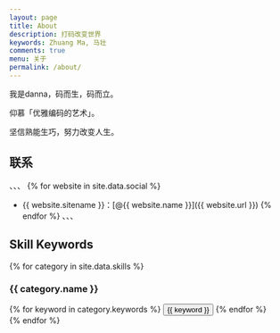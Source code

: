 ```yaml
---
layout: page
title: About
description: 打码改变世界
keywords: Zhuang Ma, 马壮
comments: true
menu: 关于
permalink: /about/
---
```


我是danna，码而生，码而立。

仰慕「优雅编码的艺术」。

坚信熟能生巧，努力改变人生。

## 联系
、、、
{% for website in site.data.social %}
* {{ website.sitename }}：[@{{ website.name }}]({{ website.url }})
{% endfor %}
、、、

## Skill Keywords

{% for category in site.data.skills %}
### {{ category.name }}
<div class="btn-inline">
{% for keyword in category.keywords %}
<button class="btn btn-outline" type="button">{{ keyword }}</button>
{% endfor %}
</div>
{% endfor %}
